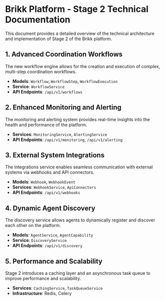 # Brikk Platform - Stage 2 Technical Documentation

This document provides a detailed overview of the technical architecture and implementation of Stage 2 of the Brikk platform.

## 1. Advanced Coordination Workflows

The new workflow engine allows for the creation and execution of complex, multi-step coordination workflows. 

- **Models**: `Workflow`, `WorkflowStep`, `WorkflowExecution`
- **Service**: `WorkflowService`
- **API Endpoints**: `/api/v1/workflows`

## 2. Enhanced Monitoring and Alerting

The monitoring and alerting system provides real-time insights into the health and performance of the platform.

- **Services**: `MonitoringService`, `AlertingService`
- **API Endpoints**: `/api/v1/monitoring`, `/api/v1/alerting`

## 3. External System Integrations

The integrations service enables seamless communication with external systems via webhooks and API connectors.

- **Models**: `Webhook`, `WebhookEvent`
- **Services**: `WebhookService`, `ApiConnectors`
- **API Endpoints**: `/api/v1/webhooks`

## 4. Dynamic Agent Discovery

The discovery service allows agents to dynamically register and discover each other on the platform.

- **Models**: `AgentService`, `AgentCapability`
- **Service**: `DiscoveryService`
- **API Endpoints**: `/api/v1/discovery`

## 5. Performance and Scalability

Stage 2 introduces a caching layer and an asynchronous task queue to improve performance and scalability.

- **Services**: `CachingService`, `TaskQueueService`
- **Infrastructure**: Redis, Celery


